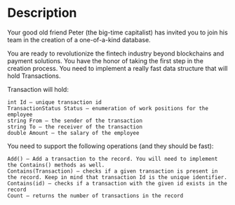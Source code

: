 # Description

Your good old friend Peter (the big-time capitalist) has invited you to join his team in the creation of a one-of-a-kind database.

You are ready to revolutionize the fintech industry beyond blockchains and payment solutions. You have the honor of taking the first step in the creation process. You need to implement a really fast data structure that will hold Transactions.

Transaction will hold:

	int Id – unique transaction id
	TransactionStatus Status – enumeration of work positions for the employee
	string From – the sender of the transaction
	string To – the receiver of the transaction
	double Amount – the salary of the employee

You need to support the following operations (and they should be fast):

	Add() – Add a transaction to the record. You will need to implement the Contains() methods as well.
	Contains(Transaction) – checks if a given transaction is present in the record. Keep in mind that transaction Id is the unique identifier.
	Contains(id) – checks if a transaction with the given id exists in the record
	Count – returns the number of transactions in the record
